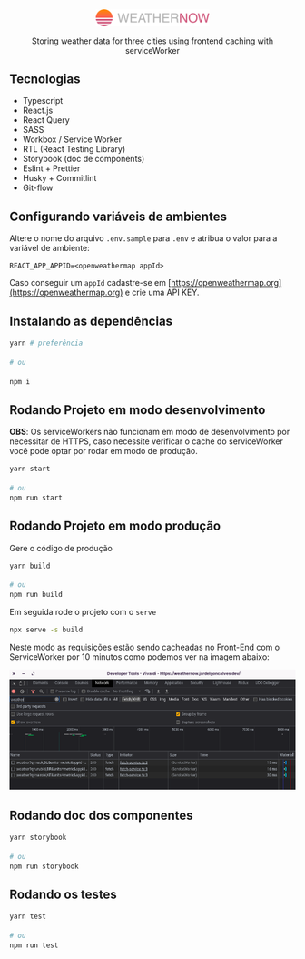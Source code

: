 <div align="center">
  <img src="./public/logo.svg" width="200" alt="WeatherNow" title="WeatherNow" />
  <p>Storing weather data for three cities using frontend caching with serviceWorker<p/>
</div>

## Tecnologias
- Typescript
- React.js
- React Query
- SASS
- Workbox / Service Worker
- RTL (React Testing Library)
- Storybook (doc de components)
- Eslint + Prettier
- Husky + Commitlint
- Git-flow

## Configurando variáveis de ambientes
Altere o nome do arquivo `.env.sample` para `.env` e atribua o valor para a variável de ambiente:
```
REACT_APP_APPID=<openweathermap appId>
```
Caso conseguir um `appId` cadastre-se em [https://openweathermap.org](https://openweathermap.org) e crie uma API KEY.

## Instalando as dependências
```bash
yarn # preferência

# ou

npm i
```

## Rodando Projeto em modo desenvolvimento
**OBS**: Os serviceWorkers não funcionam em modo de desenvolvimento por necessitar de HTTPS, caso necessite verificar o cache do serviceWorker você pode optar por rodar em modo de produção.
```bash
yarn start

# ou
npm run start
```

## Rodando Projeto em modo produção
Gere o código de produção
```bash
yarn build

# ou
npm run build
```

Em seguida rode o projeto com o `serve`
```bash
npx serve -s build
```

Neste modo as requisições estão sendo cacheadas no Front-End com o ServiceWorker por 10 minutos como podemos ver na imagem abaixo:

<div aling="center">
  <img src="./screenshot.png" alt="Inspect do navegador aberto na aba network exibindo três requisições a um serviço de meteorologia sendo retornada do cache do navegador com serviceWorkers" title="Inspect do navegador aberto na aba network exibindo três requisições a um serviço de meteorologia sendo retornada do cache do navegador com serviceWorkers" />
</div>

## Rodando doc dos componentes
```bash
yarn storybook

# ou
npm run storybook
```

## Rodando os testes
```bash
yarn test

# ou
npm run test
```
